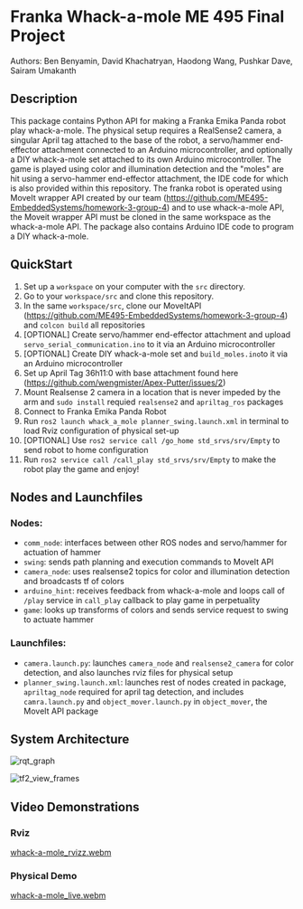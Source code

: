 # Franka Whack-a-mole ME 495 Final Project
Authors: Ben Benyamin, David Khachatryan, Haodong Wang, Pushkar Dave, Sairam Umakanth

## Description
This package contains Python API for making a Franka Emika Panda robot play whack-a-mole. The 
physical setup requires a RealSense2 camera, a singular April tag attached to the base of the 
robot, a servo/hammer end-effector attachment connected to an Arduino microcontroller, and 
optionally a DIY whack-a-mole set attached to its own Arduino microcontroller. The game is played
using color and illumination detection and the "moles" are hit using a servo-hammer end-effector
attachment, the IDE code for which is also provided within this repository. The franka robot is
operated using MoveIt wrapper API created by our team 
(https://github.com/ME495-EmbeddedSystems/homework-3-group-4) and to use whack-a-mole API, 
the Moveit wrapper API must be cloned in the same workspace as the whack-a-mole API. The 
package also contains Arduino IDE code to program a DIY whack-a-mole. 

## QuickStart
1. Set up a `workspace` on your computer with the `src` directory.
2. Go to your `workspace/src` and clone this repository.
3. In the same `workspace/src`, clone our MoveItAPI (https://github.com/ME495-EmbeddedSystems/homework-3-group-4) and `colcon build` all repositories
4. [OPTIONAL] Create servo/hammer end-effector attachment and upload `servo_serial_communication.ino` to it via an Arduino microcontroller
5. [OPTIONAL] Create DIY whack-a-mole set and `build_moles.ino`to it via an Arduino microcontroller 
6. Set up April Tag 36h11:0 with base attachment found here (https://github.com/wengmister/Apex-Putter/issues/2)
7. Mount Realsense 2 camera in a location that is never impeded by the arm and `sudo install` requied `realsense2` and `apriltag_ros` packages
8. Connect to Franka Emika Panda Robot
9. Run  `ros2 launch whack_a_mole planner_swing.launch.xml` in terminal to load Rviz configuration of physical set-up
10. [OPTIONAL] Use `ros2 service call /go_home std_srvs/srv/Empty` to send robot to home configuration
11. Run `ros2 service call /call_play std_srvs/srv/Empty` to make the robot play the game and enjoy!

## Nodes and Launchfiles
### Nodes:
- `comm_node`: interfaces between other ROS nodes and servo/hammer for actuation of hammer
- `swing`: sends path planning and execution commands to MoveIt API
- `camera_node`: uses realsense2 topics for color and illumination detection and broadcasts tf of colors 
- `arduino_hint`: receives feedback from whack-a-mole and loops call of `/play` service in `call_play` callback to play game in perpetuality
- `game`: looks up transforms of colors and sends service request to swing to actuate hammer

### Launchfiles:
- `camera.launch.py`: launches `camera_node` and `realsense2_camera` for color detection, and also launches rviz files for physical setup
- `planner_swing.launch.xml`: launches rest of nodes created in package, `apriltag_node` required for april tag detection, and includes `camra.launch.py` and `object_mover.launch.py` in `object_mover`, the MoveIt API package

## System Architecture 

![rqt_graph](https://github.com/user-attachments/assets/d69f05cb-da2e-4601-9f59-a3a448614af6)

![tf2_view_frames](https://github.com/user-attachments/assets/47dc3262-8e01-40a6-a1b8-ad64a84bdee5)

## Video Demonstrations
### Rviz 

[whack-a-mole_rvizz.webm](https://github.com/user-attachments/assets/669d5b71-3139-480c-ba2a-61dcc3d9fc77)

### Physical Demo

[whack-a-mole_live.webm](https://drive.google.com/file/d/19mdgvS2EuuI-zHf7KM9rPcOu6m58NArn/view?usp=drive_link)
